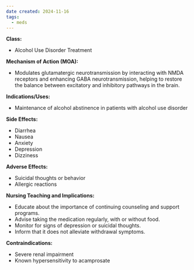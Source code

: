 ```yaml
---
date created: 2024-11-16
tags:
  - meds
---
```

**Class:**
- Alcohol Use Disorder Treatment

**Mechanism of Action (MOA):**
- Modulates glutamatergic neurotransmission by interacting with NMDA receptors and enhancing GABA neurotransmission, helping to restore the balance between excitatory and inhibitory pathways in the brain.

**Indications/Uses:**
- Maintenance of alcohol abstinence in patients with alcohol use disorder

**Side Effects:**
- Diarrhea
- Nausea
- Anxiety
- Depression
- Dizziness

**Adverse Effects:**
- Suicidal thoughts or behavior
- Allergic reactions

**Nursing Teaching and Implications:**
- Educate about the importance of continuing counseling and support programs.
- Advise taking the medication regularly, with or without food.
- Monitor for signs of depression or suicidal thoughts.
- Inform that it does not alleviate withdrawal symptoms.

**Contraindications:**
- Severe renal impairment
- Known hypersensitivity to acamprosate